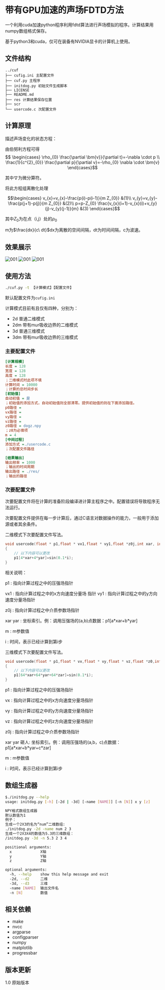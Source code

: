 # 带有GPU加速的声场FDTD方法

一个利用cuda加速python程序利用fdtd算法进行声场模拟的程序。计算结果用numpy数组格式保存。

基于python3和cuda，仅可在装备有NVIDIA显卡的计算机上使用。


## 文件结构

``` shell
../cuf
├── cufig.ini 主配置文件
├── cuf.py 主程序
├── initdog.py 初始文件生成脚本
├── LICENSE
├── README.md
├── res 计算结果保存位置
├── scr 
└── usercode.c 次配置文件
```
## 计算原理

描述声场变化的状态方程：

由伯努利方程可得
$$ \begin{cases}
\rho_{0} \frac{\partial \bm{v}}{\partial t}=-\nabla \cdot p \\
\frac{1}{c^{2}_{0}} \frac{\partial p}{\partial v}=-\rho_{0} \nabla  \cdot \bm{v}
\end{cases}$$

其中$\nabla$为微分算符。

将此方程组离散化处理


$$\begin{cases}
v_{x}=v_{x}-\frac{p(i)-p(i-1)}{m Z_{0}}  &(1)\\
v_{y}=v_{y}-\frac{p(j+1)-p(j)}{m Z_{0}}  &(2)\\
p=p-Z_{0} \frac{v_{x}(i+1)-v_{x}(i)+v_{y}(j)-v_{y}(j-1)}{m} &(3)
\end{cases}$$

其中$Z_{0}$为在点（i,j）处的$\rho_{0}$

m为$\frac{dx}{c\  dt}$dx为离散的空间间隔，dt为时间间隔，c为波速。

## 效果展示

![001](001.png)
![001](002.png)
![001](003.png)

## 使用方法

``` bash
./cuf.py -t 【计算模式】【配置文件】

```
默认配置文件为`cufig.ini`

计算模式目前有且仅有四种，分别为：

* 2d   普通二维模式
* 2dm  带有mur吸收边界的二维模式
* 3d   普通三维模式
* 3dm  带有mur吸收边界的三维模式

### 主要配置文件

``` ini
[计算规模]
长度 = 128
宽度 = 128
高度 = 128
；二维模式时此项不填
计算时间 = 10000
；计算的总时间步长
[初始值]
自动初值 = 是
；初始值的添加方式，自动初始值则全部清零。提供初始值的则在下面添加路径。
p0路径 = 
vx路径 =
vy路径 = 
vz路径 =
z0路径 = dogz.npy
；z0为必填项
m = 4
[中间过程]
添加方式 =./usercode.c
；次配置文件路径

[结果输出]
输出频率 = 1000
；输出的时间周期
输出路径 = ./res/
；输出的路径
```

### 次要配置文件

次要配置文件将在计算的准备阶段编译进计算主程序之中。配置错误将导致程序无法运行。

次要配置文件提供在每一步计算后，通过C语言对数据操作的能力，一般用于添加源或者其余条件。

二维模式下次要配置文件写法。
``` C
void usercode(float * p1,float * vx1,float * vy1,float *z0j,int xar, int yar,float m,int i)
{
    // 以下内容可以更改
    p1[4*xar+4*yar]=sin(0.1*i);
}

```

相关说明：

p1  : 指向计算过程之中的压强场指针

vx1 : 指向计算过程之中的x方向速度分量场
指针
vy1 : 指向计算过程之中的y方向速度分量场指针

z0j : 指向计算过程之中介质参数场指针

xar yar : 坐标索引。例：调用压强场的(a,b)点数据：p1[a\*xar+b\*yar]

m : m参数值

i : 时间，表示已经计算到第i步


三维模式下次要配置文件写法。

``` C
void usercode(float * p1,float * vx,float * vy,float * vz,float *z0,int xar,  int yar,int zar,float m,int i)
{
    // 以下内容可以更改
    p1[64*xar+64*yar+64*zar]=sin(0.1*i);
}
```

p1  : 指向计算过程之中的压强场指针

vx : 指向计算过程之中的x方向速度分量场指针

vy : 指向计算过程之中的y方向速度分量场指针

vz : 指向计算过程之中的z方向速度分量场指针

z0j : 指向计算过程之中介质参数场指针

xar yar 砸人: 坐标索引。例：调用压强场的(a,b，c)点数据：p1[a\*xar+b\*yar+c\*zar]

m : m参数值

i : 时间，表示已经计算到第i步

## 数组生成器

```bash
$./initdog.py --help
usage: initdog.py [-h] [-2d | -3d] [-name [NAME]] [-n [N]] x y [z]

NPY格式数组生成器
默认数值为1
例子：
生成一个2X3的名为“num”二维数组:
./initdog.py -2d -name num 2 3
生成一个2X3X4的数值为5.3的三维数组：
/initdog.py -3d -n 5.3 2 3 4

positional arguments:
  x             X轴
  y             Y轴
  z             Z轴

optional arguments:
  -h, --help    show this help message and exit
  -2d, --d2     二维
  -3d, --d3     三维
  -name [NAME]  输出文件名
  -n [N]        数值

```

## 相关依赖

* make
* nvcc
* argparse
* configparser
* numpy
* matplotlib
* progressbar

## 版本更新

1.0 原始版本
